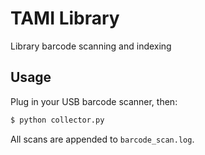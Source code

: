 # TAMI Library

Library barcode scanning and indexing

## Usage

Plug in your USB barcode scanner, then:

```bash
$ python collector.py
```

All scans are appended to `barcode_scan.log`.
